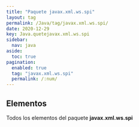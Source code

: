 ```yaml
---
title: "Paquete javax.xml.ws.spi"
layout: tag
permalink: /Java/tag/javax.xml.ws.spi/
date: 2020-12-29
key: Java.quetejavax.xml.ws.spi
sidebar: 
  nav: java
aside: 
  toc: true
pagination: 
  enabled: true
  tag: "javax.xml.ws.spi"
  permalink: /:num/
---
```


<h2>Elementos</h2>
Todos los elementos del paquete <strong>javax.xml.ws.spi</strong>
